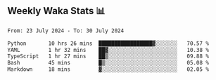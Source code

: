 ## Weekly Waka Stats 📊
<!--START_SECTION:waka-->

```txt
From: 23 July 2024 - To: 30 July 2024

Python       10 hrs 26 mins  █████████████████▓░░░░░░░   70.57 %
YAML         1 hr 32 mins    ██▓░░░░░░░░░░░░░░░░░░░░░░   10.38 %
TypeScript   1 hr 27 mins    ██▒░░░░░░░░░░░░░░░░░░░░░░   09.88 %
Bash         45 mins         █▒░░░░░░░░░░░░░░░░░░░░░░░   05.08 %
Markdown     18 mins         ▓░░░░░░░░░░░░░░░░░░░░░░░░   02.05 %
```

<!--END_SECTION:waka-->

<!--

Here are some ideas to get you started:

- 🔭 I’m currently working on (way to add branches committed on)
- 🌱 I’m currently learning Web Frameworks and Machine Learning! (Lisp, JS (react & angular), Python, and __)
- 💬 Ask me about ...
- 📫 How to reach me: 
- 😄 Pronouns: He/Him/His
- ⚡ Fun fact: ...

that-recsys-lab
-->
